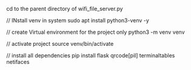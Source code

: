 cd to the parent directory of wifi_file_server.py

// INstall venv in system
sudo apt install python3-venv -y

// create Virtual environment for the project only
python3 -m venv venv

// activate project
source venv/bin/activate

// install all dependencies
pip install flask qrcode[pil] terminaltables netifaces
